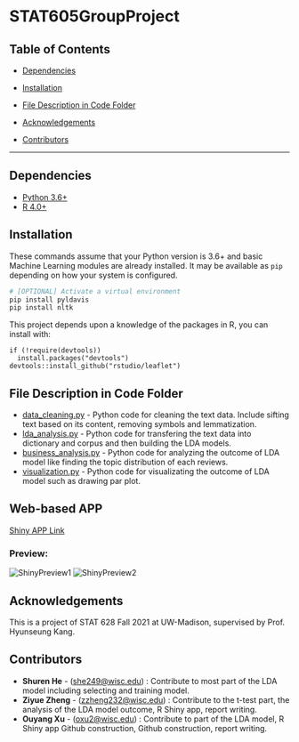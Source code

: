 # STAT605GroupProject

## Table of Contents
  - [Dependencies](#dependencies)

  - [Installation](#installation)

  - [File Description in Code Folder](#file-description-in-code-folder)

  <!-- - [Web-based APP](#web-based-app) -->
  
  - [Acknowledgements](#acknowledgements)

  
  - [Contributors](#contributors)


***
## Dependencies
- [Python 3.6+](https://www.python.org/)
- [R 4.0+](https://www.r-project.org/)



## Installation
These commands assume that your Python version is 3.6+ and basic Machine Learning modules are already installed.
It may be available as `pip` depending on how your system is configured.
```bash
# [OPTIONAL] Activate a virtual environment
pip install pyldavis
pip install nltk
```
This project depends upon a knowledge of  the packages in R, you can install with:
```
if (!require(devtools))
  install.packages("devtools")
devtools::install_github("rstudio/leaflet")
```


## File Description in Code Folder
- [data_cleaning.py](code/data_cleaning.py) - Python code for cleaning the text data. Include sifting text based on its content, removing symbols and lemmatization.
- [lda_analysis.py](code/lda_analysis.py) - Python code for transfering the text data into dictionary and corpus and then building the LDA models.
- [business_analysis.py](code/lda_analysis.py) - Python code for analyzing the outcome of LDA model like finding the topic distribution of each reviews.
- [visualization.py](code/visualization.py) - Python code for visualizating the outcome of LDA model such as drawing par plot. 



## Web-based APP

[Shiny APP Link](https://ouyangxu.shinyapps.io/YelpShiny/)

### Preview:
![ShinyPreview1](image/YelpShinyPreview1.png)
![ShinyPreview2](image/YelpShinyPreview2.png)
## Acknowledgements
This is a project of STAT 628 Fall 2021 at UW-Madison, supervised by Prof. Hyunseung Kang.


## Contributors
- **Shuren He** - (she249@wisc.edu) : Contribute to most part of the LDA model including selecting and training model.
- **Ziyue Zheng** - (zzheng232@wisc.edu) : Contribute to the t-test part, the analysis of the LDA model outcome, R Shiny app, report writing.
- **Ouyang Xu** - (oxu2@wisc.edu) : Contribute to part of the LDA model, R Shiny app Github construction, Github construction, report writing.


